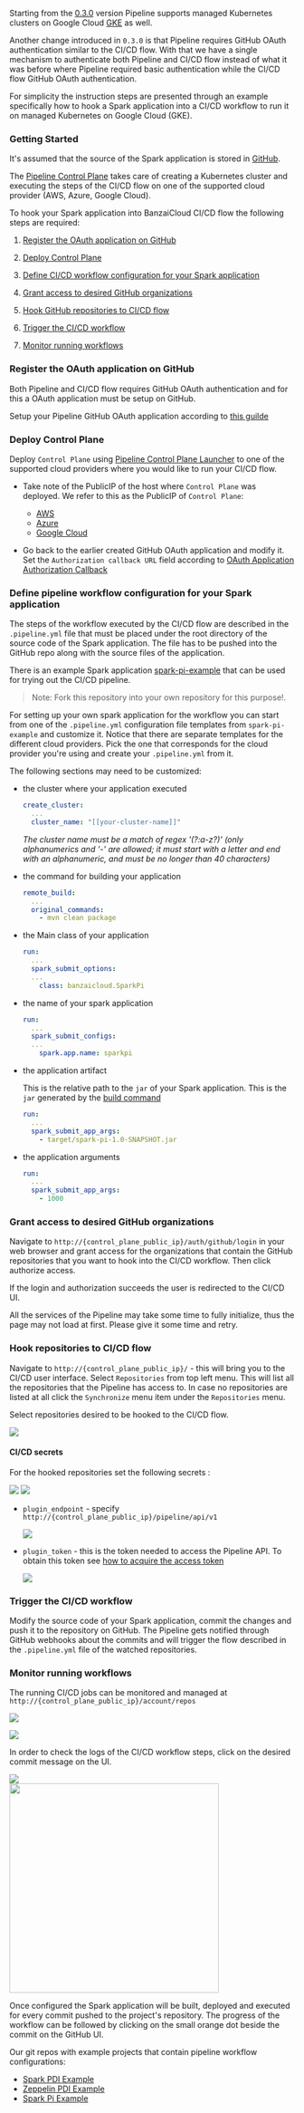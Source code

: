 Starting from the [0.3.0](https://github.com/banzaicloud/pipeline/tree/0.3.0) version Pipeline supports managed Kubernetes clusters on Google Cloud [GKE](https://cloud.google.com/kubernetes-engine/) as well.

Another change introduced in `0.3.0` is that Pipeline requires GitHub OAuth authentication similar to the CI/CD flow. With that we have a single mechanism to authenticate both Pipeline and CI/CD flow instead of what it was before where Pipeline required basic authentication while the CI/CD flow GitHub OAuth authentication.

For simplicity the instruction steps are presented through an example specifically how to hook a Spark application into a CI/CD workflow to run it on managed Kubernetes on Google Cloud (GKE).

### Getting Started

It's assumed that the source of the Spark application is stored in [GitHub](http://github.com).

The [Pipeline Control Plane](https://github.com/banzaicloud/pipeline-cp-launcher/tree/0.3.0) takes care of creating a Kubernetes cluster and executing the steps of the CI/CD flow on one of the supported cloud provider (AWS, Azure, Google Cloud).

To hook your Spark application into BanzaiCloud CI/CD flow the following steps are required:

1. [Register the OAuth application on GitHub](#register-the-oauth-application-on-github)

1. [Deploy Control Plane](#deploy-control-plane)

1. [Define CI/CD workflow configuration for your Spark application](#define-pipeline-workflow-configuration-for-your-spark-application)

1. [Grant access to desired GitHub organizations](#grant-access-to-desired-github-organizations)

1. [Hook GitHub repositories to CI/CD flow](#hook-repositories-to-cicd-flow)

1. [Trigger the CI/CD workflow](#trigger-the-cicd-workflow)

1. [Monitor running workflows](#monitor-running-workflows)

### Register the OAuth application on GitHub

Both Pipeline and CI/CD flow requires GitHub OAuth authentication and for this a OAuth application must be setup on GitHub.

Setup your Pipeline GitHub OAuth application according to [this guilde](./github-app.md)

### Deploy Control Plane

Deploy `Control Plane` using [Pipeline Control Plane Launcher](https://github.com/banzaicloud/pipeline-cp-launcher/tree/0.3.0) to one of the supported cloud providers where you would like to run your CI/CD flow.

* Take note of the PublicIP of the host where `Control Plane` was deployed. We refer to this as the PublicIP of `Control Plane`:
  * [AWS](https://github.com/banzaicloud/pipeline-cp-launcher/blob/0.3.0/docs/control-plane-on-aws.md#deployment-end-points)
  * [Azure](https://github.com/banzaicloud/pipeline-cp-launcher/blob/0.3.0/docs/control-plane-on-azure.md#deployment-end-points)
  * [Google Cloud](https://github.com/banzaicloud/pipeline-cp-launcher/blob/0.3.0/docs/control-plane-on-gcloud.md#deployment-end-points)

* Go back to the earlier created GitHub OAuth application and modify it. Set the `Authorization callback URL` field according to [OAuth Application Authorization Callback](./github-app.md#register-the-oauth-application-on-github)

### Define pipeline workflow configuration for your Spark application

The steps of the workflow executed by the CI/CD flow are described in the  `.pipeline.yml` file that must be placed under the root directory of the source code of the Spark application. The file has to be pushed into the GitHub repo along with the source files of the application.

There is an example Spark application [spark-pi-example](https://github.com/banzaicloud/spark-pi-example/tree/0.3.0) that can be used for trying out the CI/CD pipeline.

>Note: Fork this repository into your own repository for this purpose!.

For setting up your own spark application for the workflow you can start from one of the `.pipeline.yml` configuration file templates from `spark-pi-example` and customize it. Notice that there are separate templates for the different cloud providers. Pick the one that corresponds for the cloud provider you're using and create your `.pipeline.yml` from it.

The following sections may need to be customized:

- the cluster where your application executed

  ```yaml
  create_cluster:
    ...
    cluster_name: "[[your-cluster-name]]"
  ```
  _The cluster name must be a match of regex '(?:a-z?)' (only alphanumerics and '-' are allowed; it must start with a letter and end with an alphanumeric, and must be no longer than 40 characters)_

- the command for building your application

  ```yaml
  remote_build:
    ...
    original_commands:
      - mvn clean package
  ```

- the Main class of your application

  ```yaml
  run:
    ...
    spark_submit_options:
    ...
      class: banzaicloud.SparkPi
  ```

- the name of your spark application

  ```yaml
  run:
    ...
    spark_submit_configs:
    ...
      spark.app.name: sparkpi
  ```

- the application artifact

  This is the relative path to the `jar` of your Spark application. This is the `jar` generated by the [build command](#the-command-for-building-your-application)

  ```yaml
  run:
    ...
    spark_submit_app_args:
      - target/spark-pi-1.0-SNAPSHOT.jar
  ```

- the application arguments

  ```yaml
  run:
    ...
    spark_submit_app_args:
      - 1000
  ```

### Grant access to desired GitHub organizations

Navigate to `http://{control_plane_public_ip}/auth/github/login` in your web browser and grant access for the organizations that contain the GitHub repositories that you want to hook into the CI/CD workflow. Then click authorize access.

If the login and authorization succeeds the user is redirected to the CI/CD UI.

All the services of the Pipeline may take some time to fully initialize, thus the page may not load at first. Please give it some time and retry.

### Hook repositories to CI/CD flow

Navigate to `http://{control_plane_public_ip}/`  - this will bring you to the CI/CD user interface. Select `Repositories` from top left menu. This will list all the repositories that the Pipeline has access to. In case no repositories are listed at all click the `Synchronize` menu item under the `Repositories` menu.

Select repositories desired to be hooked to the CI/CD flow.

<a href="images/howto/EnableRepoCI.png" target="_blank"><img src="images/howto/EnableRepoCI.png"></a>

#### CI/CD secrets

For the hooked repositories set the following secrets :

<a href="images/howto/RepoSecretCI.png" target="_blank"><img src="images/howto/RepoSecretCI.png"></a>
<a href="images/howto/RepoSecretMenuCI.png" target="_blank"><img src="images/howto/RepoSecretMenuCI.png"></a>

* `plugin_endpoint` - specify `http://{control_plane_public_ip}/pipeline/api/v1`

  <a href="images/howto/RepoSecretPluginEndPointCI.png" target="_blank"><img src="images/howto/RepoSecretPluginEndPointCI.png"></a>

* `plugin_token` - this is the token needed to access the Pipeline API. To obtain this token see [how to acquire the access token](./github-app.md#acquiring-the-access-token)

  <a href="images/howto/RepoSecretPluginToken.png" target="_blank"><img src="images/howto/RepoSecretPluginToken.png"></a>

### Trigger the CI/CD workflow

Modify the source code of your Spark application, commit the changes and push it to the repository on GitHub. The Pipeline gets notified through GitHub webhooks about the commits and will trigger the flow described in the `.pipeline.yml` file of the watched repositories.

### Monitor running workflows

The running CI/CD jobs can be monitored and managed at `http://{control_plane_public_ip}/account/repos`

<a href="images/howto/BuildMenuCI.png" target="_blank"><img src="images/howto/BuildMenuCI.png"></a>

<a href="images/howto/JobCI.png" target="_blank"><img src="images/howto/JobCI.png"></a>

In order to check the logs of the CI/CD workflow steps, click on the desired commit message on the UI.

<a href="images/howto/JobCIBuild.png"><img src="images/howto/JobCIBuild.png"></a>
<br>
<a href="images/howto/SparkPiSuccess.png"><img src="images/howto/SparkPiSuccess.png" height="370"></a>

Once configured the Spark application will be built, deployed and executed for every commit pushed to the project's repository. The progress of the workflow can be followed by clicking on the small orange dot beside the commit on the GitHub UI.

Our git repos with example projects that contain pipeline workflow configurations:

- [Spark PDI Example](https://github.com/banzaicloud/spark-pdi-example/tree/0.3.0)
- [Zeppelin PDI Example](https://github.com/banzaicloud/zeppelin-pdi-example/tree/0.3.0)
- [Spark Pi Example](https://github.com/banzaicloud/spark-pi-example/tree/0.3.0)
